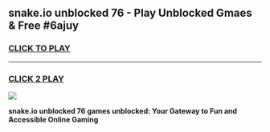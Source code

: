 
## snake.io unblocked 76 - Play Unblocked Gmaes & Free #6ajuy
<h3>
<a href="https://news.freeplayer.one?title=snake.io_unblocked_76&ref=03M">CLICK TO PLAY</a></h3>
<hr>

<h3>
<a href="https://news.freeplayer.one?title=snake.io_unblocked_76&ref=03M">CLICK 2 PLAY</a>
  
</h3>

<a href="https://news.freeplayer.one?title=snake.io_unblocked_76&ref=03M"><img src="https://clearcache.store/games.png"></a>


**snake.io unblocked 76 games unblocked: Your Gateway to Fun and Accessible Online Gaming**
